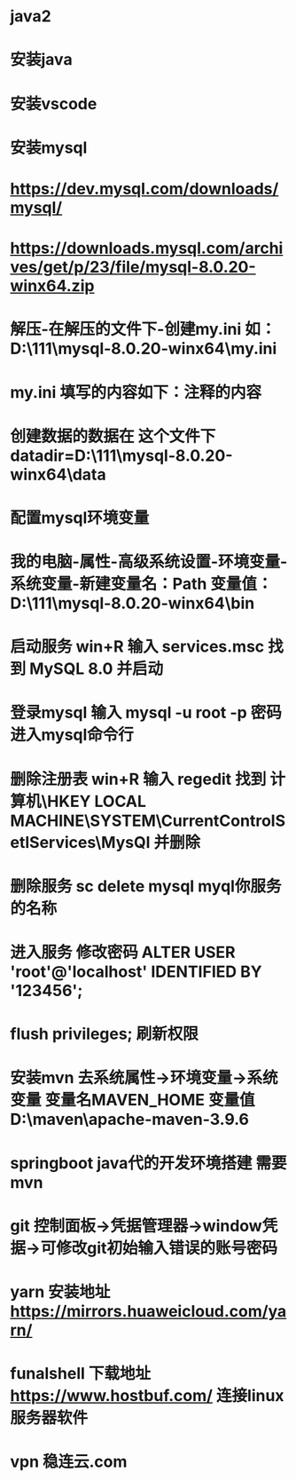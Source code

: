 # java2
# 安装java
# 安装vscode


# 安装mysql
# https://dev.mysql.com/downloads/mysql/
# https://downloads.mysql.com/archives/get/p/23/file/mysql-8.0.20-winx64.zip
# 解压-在解压的文件下-创建my.ini 如：D:\111\mysql-8.0.20-winx64\my.ini
# my.ini 填写的内容如下：注释的内容
# 创建数据的数据在 这个文件下 datadir=D:\111\mysql-8.0.20-winx64\data
<!-- [mysqld]
#ERROR 1045(28000):Access denied for userroot’@’localhost using password: NO) 加skip-grant-tables
#skip-grant-tables  不需要密码登录 记得把#去掉
# 日志文件位置  在MySQL登录时出现 Can‘t connect to MySQL server on ‘localhost‘(10061)拒绝访问错误解决方案 加shared-memory
#shared-memory    连接MySQL的协议  这个没注释只能管理员cmd运行 记得把#去掉
# 设置3306端口
port=3306
# 设置mysql的安装目录
basedir=D:\111\mysql-8.0.20-winx64
# 设置mysql数据库的数据的存放目录
datadir=D:\111\mysql-8.0.20-winx64\data
# 允许最大连接数
max_connections=200
# 允许连接失败的次数。这是为了防止有人从该主机试图攻击数据库系统
max_connect_errors=10
# 服务端使用的字符集默认为UTF8
character-set-server=utf8
# 创建新表时将使用的默认存储引擎
default-storage-engine=INNODB
# 默认使用“mysql_native_password”插件认证
default_authentication_plugin=mysql_native_password
[mysql]
# 设置mysql客户端默认字符集
default-character-set=utf8
[client]
# 设置mysql客户端连接服务端时默认使用的端口
port=3306
default-character-set=utf8 -->
# 配置mysql环境变量
# 我的电脑-属性-高级系统设置-环境变量-系统变量-新建变量名：Path 变量值：D:\111\mysql-8.0.20-winx64\bin
# 启动服务 win+R 输入 services.msc 找到 MySQL 8.0 并启动
# 登录mysql 输入 mysql -u root -p 密码 进入mysql命令行
# 删除注册表 win+R 输入 regedit 找到 计算机\HKEY LOCAL MACHINE\SYSTEM\CurrentControlSetlServices\MysQl 并删除
# 删除服务 sc delete mysql  myql你服务的名称
# 进入服务 修改密码 ALTER USER 'root'@'localhost' IDENTIFIED BY '123456';
# flush privileges; 刷新权限



# 安装mvn 去系统属性→环境变量→系统变量 变量名MAVEN_HOME  变量值D:\maven\apache-maven-3.9.6
# springboot java代的开发环境搭建 需要mvn
# git 控制面板→凭据管理器→window凭据→可修改git初始输入错误的账号密码
# yarn 安装地址 https://mirrors.huaweicloud.com/yarn/
# funalshell 下载地址 https://www.hostbuf.com/ 连接linux服务器软件
# vpn  稳连云.com
<!-- github ping不同  
powershell 管理员启动
cd 到 C:\Windows\System32\drivers\etc
//输入下方指令就能修改修改 hosts 文件 
notepad hosts
//文件下添加下方代码
140.82.112.4 github.com
 -->
